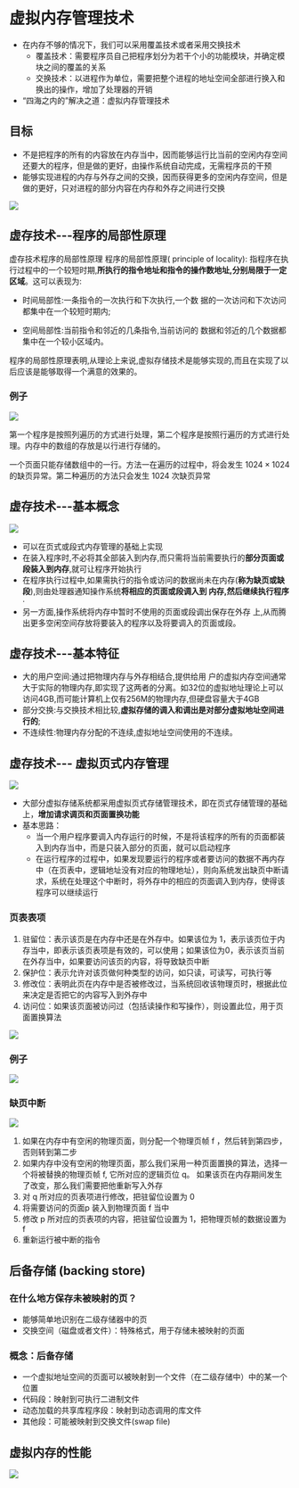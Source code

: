 # 虚拟内存管理技术

* 在内存不够的情况下，我们可以采用覆盖技术或者采用交换技术
  * 覆盖技术：需要程序员自己把程序划分为若干个小的功能模块，并确定模块之间的覆盖的关系
  * 交换技术：以进程作为单位，需要把整个进程的地址空间全部进行换入和换出的操作，增加了处理器的开销
* “四海之内的”解决之道：虚拟内存管理技术

## 目标

* 不是把程序的所有的内容放在内存当中，因而能够运行比当前的空闲内存空间还要大的程序，但是做的更好，由操作系统自动完成，无需程序员的干预
* 能够实现进程的内存与外存之间的交换，因而获得更多的空闲内存空间，但是做的更好，只对进程的部分内容在内存和外存之间进行交换

![](./img/5_4_opSystem1.png)

## 虚存技术---程序的局部性原理

虚存技术程序的局部性原理 程序的局部性原理( principle of locality): 指程序在执 行过程中的一个较短时期,**所执行的指令地址和指令的操作数地址,分别局限于一定区域**。这可以表现为:

*  时间局部性:一条指令的一次执行和下次执行,一个数 据的一次访问和下次访问都集中在一个较短时期内; 

* 空间局部性:当前指令和邻近的几条指令,当前访问的 数据和邻近的几个数据都集中在一个较小区域内。 

程序的局部性原理表明,从理论上来说,虚拟存储技术是能够实现的,而且在实现了以后应该是能够取得一个满意的效果的。 

### 例子

![](./img/5_4_opSystem2.png)

第一个程序是按照列遍历的方式进行处理，第二个程序是按照行遍历的方式进行处理。内存中的数组的存放是以行进行存储的。

一个页面只能存储数组中的一行。方法一在遍历的过程中，将会发生 ${1024 \times 1024}$ 的缺页异常。第二种遍历的方法只会发生 ${1024}$ 次缺页异常

## 虚存技术---基本概念

![](./img/5_4_opSystem3.png)

* 可以在页式或段式内存管理的基础上实现
* 在装入程序时,不必将其全部装入到内存,而只需将当前需要执行的**部分页面或段装入到内存**,就可让程序开始执行 
* 在程序执行过程中,如果需执行的指令或访问的数据尚未在内存(**称为缺页或缺段**),则由处理器通知操作系统**将相应的页面或段调入到 内存,然后继续执行程序** ·
* 另一方面,操作系统将内存中暂时不使用的页面或段调出保存在外存 上,从而腾出更多空闲空间存放将要装入的程序以及将要调入的页面或段。 

## 虚存技术---基本特征

* 大的用户空间:通过把物理内存与外存相结合,提供给用 户的虚拟内存空间通常大于实际的物理内存,即实现了这两者的分离。如32位的虚拟地址理论上可以访问4GB,而可能计算机上仅有256M的物理内存,但硬盘容量大于4GB 
* 部分交换:与交换技术相比较,**虚拟存储的调入和调出是对部分虚拟地址空间进行的**;
*  不连续性:物理内存分配的不连续,虚拟地址空间使用的不连续。

## 虚存技术--- 虚拟页式内存管理

![](./img/5_4_opSystem4.png)

* 大部分虚拟存储系统都采用虚拟页式存储管理技术，即在页式存储管理的基础上，**增加请求调页和页面置换功能**
* 基本思路：
  * 当一个用户程序要调入内存运行的时候，不是将该程序的所有的页面都装入到内存当中，而是只装入部分的页面，就可以启动程序
  * 在运行程序的过程中，如果发现要运行的程序或者要访问的数据不再内存中（在页表中，逻辑地址没有对应的物理地址），则向系统发出缺页中断请求，系统在处理这个中断时，将外存中的相应的页面调入到内存，使得该程序可以继续运行

### 页表表项

1. 驻留位：表示该页是在内存中还是在外存中。如果该位为 1，表示该页位于内存当中，即表示该页表项是有效的，可以使用；如果该位为0，表示该页当前在外存当中，如果要访问该页的内容，将导致缺页中断
2. 保护位：表示允许对该页做何种类型的访问，如只读，可读写，可执行等
3. 修改位：表明此页在内存中是否被修改过，当系统回收该物理页时，根据此位来决定是否把它的内容写入到外存中
4. 访问位：如果该页面被访问过（包括读操作和写操作），则设置此位，用于页面置换算法

![](./img/5_4_opSystem5.png)

### 例子

![](./img/5_4_opSystem6.png)

### 缺页中断

![](./img/5_4_opSystem7.png)

1. 如果在内存中有空闲的物理页面，则分配一个物理页帧 f ，然后转到第四步，否则转到第二步
2. 如果内存中没有空闲的物理页面，那么我们采用一种页面置换的算法，选择一个将被替换的物理页帧 f, 它所对应的逻辑页位 q。 如果该页在内存期间发生了改变，那么我们需要把他重新写入外存
3. 对 q 所对应的页表项进行修改，把驻留位设置为 0
4. 将需要访问的页面p 装入到物理页面 f 当中
5. 修改 p 所对应的页表项的内容，把驻留位设置为 1，把物理页帧的数据设置为 f
6. 重新运行被中断的指令

## 后备存储 (backing store)

### 在什么地方保存未被映射的页？

* 能够简单地识别在二级存储器中的页
* 交换空间（磁盘或者文件）：特殊格式，用于存储未被映射的页面

### 概念：后备存储

* 一个虚拟地址空间的页面可以被映射到一个文件（在二级存储中）中的某一个位置
* 代码段：映射到可执行二进制文件
* 动态加载的共享库程序段：映射到动态调用的库文件
* 其他段：可能被映射到交换文件(swap file)

## 虚拟内存的性能

![](./img/5_4_opSystem8.png)

